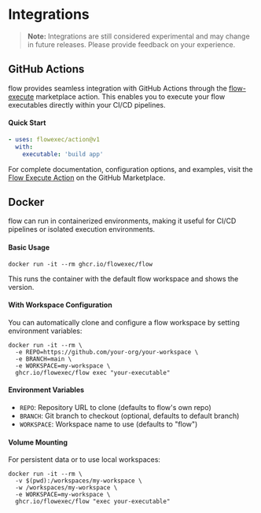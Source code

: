 # Integrations

> **Note:** Integrations are still considered experimental and may change in future releases. Please provide feedback on your experience.

## GitHub Actions

flow provides seamless integration with GitHub Actions through the [flow-execute](https://github.com/marketplace/actions/flow-execute) marketplace action. This enables you to execute 
your flow executables directly within your CI/CD pipelines.

#### Quick Start

```yaml
- uses: flowexec/action@v1
  with:
    executable: 'build app'
```

For complete documentation, configuration options, and examples, visit the [Flow Execute Action](https://github.com/marketplace/actions/flow-execute) on the GitHub Marketplace.

## Docker

flow can run in containerized environments, making it useful for CI/CD pipelines or isolated execution environments.

#### Basic Usage

```shell
docker run -it --rm ghcr.io/flowexec/flow
```

This runs the container with the default flow workspace and shows the version.

#### With Workspace Configuration

You can automatically clone and configure a flow workspace by setting environment variables:

```shell
docker run -it --rm \
  -e REPO=https://github.com/your-org/your-workspace \
  -e BRANCH=main \
  -e WORKSPACE=my-workspace \
  ghcr.io/flowexec/flow exec "your-executable"
```

#### Environment Variables

- `REPO`: Repository URL to clone (defaults to flow's own repo)
- `BRANCH`: Git branch to checkout (optional, defaults to default branch)
- `WORKSPACE`: Workspace name to use (defaults to "flow")

#### Volume Mounting

For persistent data or to use local workspaces:

```shell
docker run -it --rm \
  -v $(pwd):/workspaces/my-workspace \
  -w /workspaces/my-workspace \
  -e WORKSPACE=my-workspace \
  ghcr.io/flowexec/flow "exec your-executable"
```
